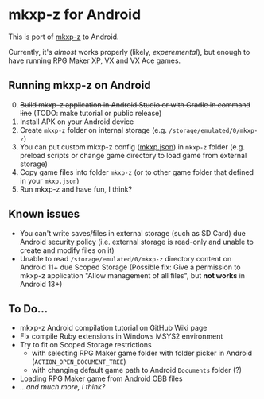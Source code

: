 # mkxp-z for Android

This is port of [mkxp-z](https://github.com/mkxp-z/mkxp-z) to Android.

Currently, it's *almost* works properly (likely, *experemental*),
but enough to have running RPG Maker XP, VX and VX Ace games.

## Running mkxp-z on Android

0. ~~Build mkxp-z application in Android Studio or with Gradle in command line~~
   (TODO: make tutorial or public release)
1. Install APK on your Android device
2. Create `mkxp-z` folder on internal storage (e.g. `/storage/emulated/0/mkxp-z`)
3. You can put custom mkxp-z config ([mkxp.json](app/jni/mkxp-z/mkxp.json)) in `mkxp-z` folder
   (e.g. preload scripts or change game directory to load game from external storage)
4. Copy game files into folder `mkxp-z`
   (or to other game folder that defined in your `mkxp.json`)
5. Run mkxp-z and have fun, I think?

## Known issues

- You can't write saves/files in external storage (such as SD Card) due Android security policy
  (i.e. external storage is read-only and unable to create and modify files on it)
- Unable to read `/storage/emulated/0/mkxp-z` directory content on Android 11+ due Scoped Storage
  (Possible fix: Give a permission to mkxp-z application "Allow management of all files",
  but **not works** in Android 13+)

## To Do...

- mkxp-z Android compilation tutorial on GitHub Wiki page
- Fix compile Ruby extensions in Windows MSYS2 environment
- Try to fit on Scoped Storage restrictions
  - with selecting RPG Maker game folder with folder picker in Android (`ACTION_OPEN_DOCUMENT_TREE`)
  - with changing default game path to Android `Documents` folder (?)
- Loading RPG Maker game from [Android OBB](https://developer.android.com/google/play/expansion-files) files
- *...and much more, I think?*
